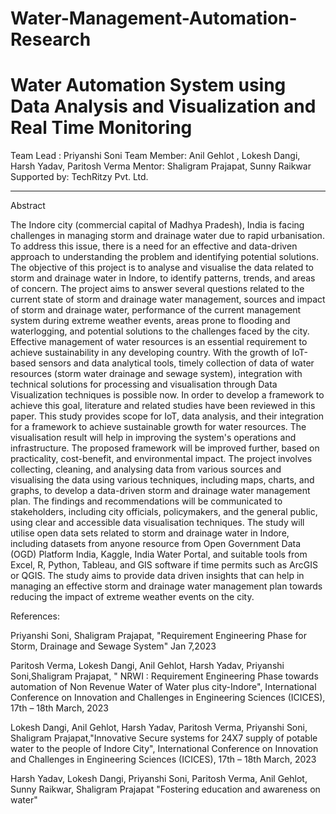 # Water-Management-Automation-Research

# Water Automation  System using Data Analysis and Visualization and Real Time Monitoring

Team Lead : Priyanshi Soni
Team Member: Anil Gehlot , Lokesh Dangi, Harsh Yadav, Paritosh Verma
Mentor: Shaligram Prajapat, Sunny Raikwar
Supported by: TechRitzy Pvt. Ltd.
_______________________________
Abstract 

The Indore city (commercial capital of Madhya Pradesh), India is facing challenges in managing storm and drainage water due to rapid urbanisation. 
To address this issue, there is a need for an effective and data-driven approach to understanding the problem and identifying potential solutions. 
The objective of this project is to analyse and visualise the data related to storm and drainage water in Indore, to identify patterns, trends, and 
areas of concern. The project aims to answer several questions related to the current state of storm and drainage water management, sources and impact 
of storm and drainage water, performance of the current management system during extreme weather events, areas prone to flooding and waterlogging, and 
potential solutions to the challenges faced by the city.
Effective management of water resources is an essential requirement to achieve sustainability in any developing country. With the growth of IoT-based 
sensors and data analytical tools, timely collection of data of water resources (storm water drainage and sewage system), integration with technical 
solutions for processing and visualisation through Data Visualization techniques is possible now. In order to develop a framework to achieve this goal, 
literature and related studies have been reviewed in this paper. This study provides scope for IoT, data analysis, and their integration for a framework 
to achieve sustainable growth for water resources. The visualisation result will help in improving the system's operations and infrastructure. The proposed 
framework will be improved further, based on practicality, cost-benefit, and environmental impact.
The project involves collecting, cleaning, and analysing data from various sources and visualising the data using various techniques, including maps, 
charts, and graphs, to develop a data-driven storm and drainage water management plan. The findings and recommendations will be communicated to stakeholders, 
including city officials, policymakers, and the general public, using clear and accessible data visualisation techniques. The study will utilise open data 
sets related to storm and drainage water in Indore, including datasets from anyone resource from Open Government Data (OGD) Platform India, Kaggle,  India 
Water Portal, and suitable tools from  Excel, R, Python, Tableau, and GIS software if time permits  such as ArcGIS or QGIS. The study aims to provide data 
driven insights that can help in managing an effective storm and drainage water management plan towards reducing the impact of extreme weather events on the 
city.

References:

Priyanshi Soni, Shaligram Prajapat, "Requirement Engineering Phase for  Storm, Drainage and Sewage System" Jan 7,2023

Paritosh Verma, Lokesh Dangi, Anil Gehlot, Harsh Yadav, Priyanshi Soni,Shaligram Prajapat, " NRWI : Requirement Engineering Phase towards automation of Non Revenue Water of Water plus city-Indore", International Conference on Innovation and Challenges in Engineering Sciences (ICICES), 17th – 18th March, 2023

Lokesh Dangi, Anil Gehlot, Harsh Yadav, Paritosh Verma, Priyanshi Soni, Shaligram Prajapat,"Innovative Secure systems for 24X7 supply of potable water to the people of Indore City", International Conference on Innovation and Challenges in Engineering Sciences (ICICES), 17th – 18th March, 2023

Harsh Yadav, Lokesh Dangi, Priyanshi Soni, Paritosh Verma, Anil Gehlot, Sunny Raikwar, Shaligram Prajapat "Fostering education and awareness on water"
